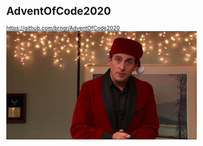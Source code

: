 # AdventOfCode2020

https://github.com/brngr/AdventOfCode2020
![alt text](https://github.com/brngr/AdventOfCode2020/blob/main/img/mscott.jpg?raw=true)
